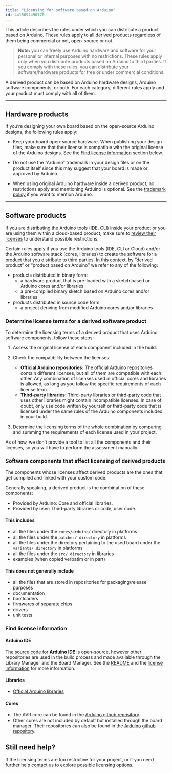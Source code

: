 ```yaml
---
title: "Licensing for software based on Arduino"
id: 4415094490770
---
```


This article describes the rules under which you can distribute a product based on Arduino. These rules apply to all derived products regardless of them being commercial or not, open-source or not.

> **Note:** you can freely use Arduino hardware and software for your personal or internal purposes with no restrictions. These rules apply only when you distribute products based on Arduino to third parties. If you comply with these rules, you can distribute your software/hardware products for free or under commercial conditions.

A derived product can be based on Arduino hardware designs, Arduino software components, or both. For each category, different rules apply and your product must comply with all of them.

---

## Hardware products

If you’re designing your own board based on the open-source Arduino designs, the following rules apply:

* Keep your board open-source hardware. When publishing your design files, make sure that their license is compatible with the original license of the Arduino designs. See the [Find license information](#find-license-information) section below.

* Do not use the “Arduino” trademark in your design files or on the product itself since this may suggest that your board is made or approved by Arduino.

* When using original Arduino hardware inside a derived product, no restrictions apply and mentioning Arduino is optional. See the [trademark policy](https://www.arduino.cc/en/trademark) if you want to mention Arduino.

---

## Software products

If you are distributing the Arduino tools (IDE, CLI) inside your product or you are using them within a cloud-based product, make sure to [review their licenses](#find-licence-information) to understand possible restrictions.

Certain rules apply if you use the Arduino tools (IDE, CLI or Cloud) and/or the Arduino software stack (cores, libraries) to create the software for a product that you distribute to third parties. In this context, by “derived product” or “product based on Arduino” we refer to any of the following:

* products distributed in binary form:
  * a hardware product that is pre-loaded with a sketch based on Arduino cores and/or libraries
  * a pre-compiled binary sketch based on Arduino cores and/or libraries
* products distributed in source code form:
  * a project deriving from modified Arduino cores and/or libraries

### Determine license terms for a derived software product

To determine the licensing terms of a derived product that uses Arduino software components, follow these steps:

1. Assess the original license of each component included in the build.
2. Check the compatibility between the licenses:

   * **Official Arduino repositories:** The official Arduino repositories contain different licenses, but all of them are compatible with each other. Any combination of licenses used in official cores and libraries is allowed, as long as you follow the specific requirements of each license term.
   * **Third-party libraries:** Third-party libraries or third-party code that uses other libraries might contain incompatible licenses. In case of doubt, only use code written by yourself or third-party code that is licensed under the same rules of the Arduino components included in your build.

3. Determine the licensing terms of the whole combination by comparing and summing the requirements of each license used in your project.

As of now, we don’t provide a tool to list all the components and their licenses, so you will have to perform the assessment manually.

### Software components that affect licensing of derived products

The components whose licenses affect derived products are the ones that get compiled and linked with your custom code.

Generally speaking, a derived product is the combination of these components:

* Provided by Arduino: Core and official libraries.
* Provided by user: Third-party libraries or code, user code.

#### This includes

* all the files under the `cores/arduino/` directory in platforms
* all the files under the `patches/ directory` in platforms
* all the files under the directory pertaining to the used board under the `variants/ directory` in platforms
* all the files under the `src/ directory` in libraries
* examples (when copied verbatim or in part)

#### This does not generally include

* all the files that are stored in repositories for packaging/release purposes
* documentation
* bootloaders
* firmwares of separate chips
* drivers
* unit tests

### Find license information

#### Arduino IDE

The [source code](https://github.com/arduino/Arduino) for **Arduino IDE** is open-source, however other repositories are used in the build process and made available through the Library Manager and the Board Manager. See the [README](https://github.com/arduino/Arduino#readme) and the [license information](https://github.com/arduino/Arduino/blob/master/license.txt) for more information.

#### Libraries

* [Official Arduino libraries](https://github.com/arduino-libraries/)

#### Cores

* The AVR core can be found in the [Arduino github repository](https://github.com/arduino/ArduinoCore-avr).
* Other cores are not included by default but installed through the board manager. Their repositories can also be found in the [Arduino github repository](https://github.com/arduino/).

## Still need help?

If the licensing terms are too restrictive for your project, or if you need further help [contact us](mailto:license@arduino.cc) to explore possible licensing options.
